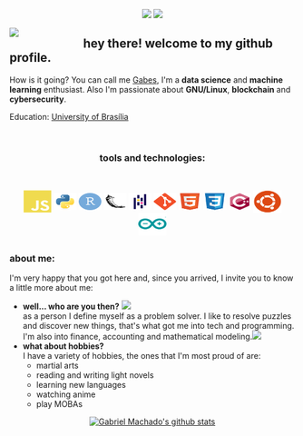 <div> 
	
<p align="center">  <a href="https://discord.gg/wPc8Gvh" target="_blank"><img src="https://img.shields.io/badge/discord%3A-discord.gg%2FwPc8Gvh-blueviolet" target="_blank"></a> 
  <a href = "mailto:github.ixfrq@simplelogin.co"><img src="https://img.shields.io/badge/e--mail%3A-github.ixfrq%40simplelogin.co-blue" target="_blank"></a>
	
 </div>
 
<img align='left' src='https://c.tenor.com/8njht0yYxAkAAAAi/touhou-lmao.gif' width='130px'> 

## hey there! welcome to my github profile.

How is it going?
You can call me [Gabes](https://machad0gabriel.wixsite.com/home), I'm a **data science** and **machine learning** enthusiast. Also I'm passionate about **GNU/Linux**, **blockchain** and **cybersecurity**.
<br>

Education: [University of Brasília](http://www.unb.br)

<br>

### <p align='center'> tools and technologies: 
<div style="display: inline_block"><br>
<p align="center">  <img align="center" alt="Gabes-Js" height="40" width="50" src="https://raw.githubusercontent.com/devicons/devicon/master/icons/javascript/javascript-plain.svg">
  <img align="center" alt="Gabes-Python" height="30" width="40" src="https://raw.githubusercontent.com/devicons/devicon/master/icons/python/python-original.svg">
  <img align="center" alt="Gabes-R" height="30" width="40" src="https://raw.githubusercontent.com/devicons/devicon/master/icons/rstudio/rstudio-plain.svg">
  <img align="center" alt="Gabes-Flask" height="30" width="40" src="https://raw.githubusercontent.com/devicons/devicon/master/icons/flask/flask-original.svg">
  <img align="center" alt="Gabes-Pandas" height="30" width="40" src="https://raw.githubusercontent.com/devicons/devicon/master/icons/pandas/pandas-original.svg">
  <img align="center" alt="Gabes-Git" height="30" width="40" src="https://raw.githubusercontent.com/devicons/devicon/master/icons/git/git-original.svg">
  <img align="center" alt="Gabes-HTML" height="30" width="40" src="https://raw.githubusercontent.com/devicons/devicon/master/icons/html5/html5-original.svg">
  <img align="center" alt="Gabes-CSS" height="30" width="40" src="https://raw.githubusercontent.com/devicons/devicon/master/icons/css3/css3-original.svg">
  <img align="center" alt="Gabes-C++" height="30" width="40" src="https://raw.githubusercontent.com/devicons/devicon/master/icons/cplusplus/cplusplus-original.svg">
  <img align="center" alt="Gabes-Ubuntu" height="40" width="50" src="https://raw.githubusercontent.com/devicons/devicon/master/icons/ubuntu/ubuntu-plain.svg">
  <img align="center" alt="Gabes-Arduino" height="40" width="50" src="https://raw.githubusercontent.com/devicons/devicon/master/icons/arduino/arduino-original.svg">
</div>

##

### <p align='left'> about me:

I'm very happy that you got here and, since you arrived, I invite you to know a little more about me:
	<br>
- **well... who are you then?** <img src='https://c.tenor.com/QWfY60PuogMAAAAi/azur-lane-hobby.gif' width='50px'>
	<br>
as a person I define myself as a problem solver. I like to resolve puzzles and discover new things, that's what got me into tech and programming.
	<br>
I'm also into finance, accounting and mathematical modeling.<img src='https://c.tenor.com/jp3nDTIWZWYAAAAi/bitcoin-bittrex-global.gif' width='40px'>
	<br>
- **what about hobbies?**
	<br>
I have a variety of hobbies, the ones that I'm most proud of are:
	- martial arts
	- reading and writing light novels
	- learning new languages
	- watching anime
	- play MOBAs
	
<div align="center">
  <a href="https://github.com/gabes-machado">
  <img height="200em" src="https://github-readme-stats.vercel.app/api?username=gabes-machado&hide_border=true&show_icons=true" alt="Gabriel Machado's github stats"></a>
    </div>
    
